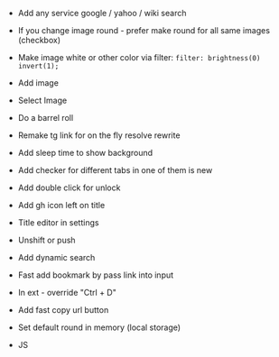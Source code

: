 - Add any service google / yahoo / wiki search
- If you change image round - prefer make round for all same images (checkbox)
- Make image white or other color via filter: `filter: brightness(0) invert(1);`
- Add image

- Select Image
- Do a barrel roll
- Remake tg link for on the fly resolve rewrite
- Add sleep time to show background
- Add checker for different tabs in one of them is new
- Add double click for unlock
- Add gh icon left on title
- Title editor in settings
- Unshift or push
- Add dynamic search
- Fast add bookmark by pass link into input
- In ext - override "Ctrl + D"
- Add fast copy url button
- Set default round in memory (local storage)
- JS <script> for add widget or functionality into foreign site
- Middle mouse open in new tab
- Settings for middle mouse
- Open pages for other connected users for some time in minutes
- YouTube search to bottom
- Water drink widget
- Always set IMG for link mask
- Fix first open lock bug
- Add lock img if menu hidden
- Change link tg preview
- Change favicon. Check it via google url
- Fix auto-click after unlock screen
- Add multi language support
- Add youtube music loader for many peoples in party
- Don't remove fields if editor modal close
- Allow many editor modals
- Fix "add new bookmark title" if edit
- Add fast edit bookmark text as in trello
- Check diff when you import, not overwrite
- Overwrite Ctrl + S for add notification for save backup
- Change v.x.x.x to GH repo only in prod build
- Add auto deploy script
- Parser for steal bookmarks from other services
- Add changelog autogen readme from x.x.x. Commit messages
- Add / replace std image to images after document ready (because google dark api cool but can be slowly)

+ Add settings for all
+ Turn on / off youtube
+ Change or add search to google or ya or etc.
- Add folders
- Add sort by filter
- Customize background
- Add dark mode
- Add sync settings
- Add api ajax requests extension, e.g. with local servers or devices
- Some themes with customization
- Google drive sync for backup
- GoogleDrive or DropBox extension for open, group and sort files



